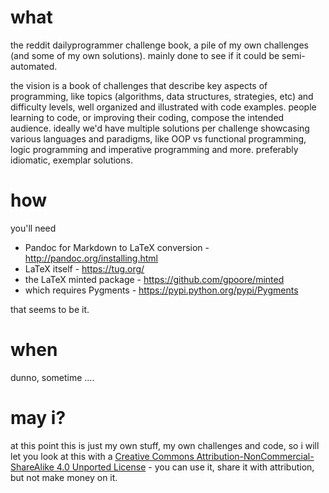 # what

the reddit dailyprogrammer challenge book, a pile of my own challenges (and some of my own solutions). mainly done to see if it could be semi-automated.

the vision is a book of challenges that describe key aspects of programming, like topics (algorithms, data structures, strategies, etc) and difficulty levels, well organized and illustrated with code examples. people learning to code, or improving their coding, compose the intended audience. ideally we'd have multiple solutions per challenge showcasing various languages and paradigms, like OOP vs functional programming, logic programming and imperative programming and more. preferably idiomatic, exemplar solutions. 

# how

you'll need

* Pandoc for Markdown to LaTeX conversion - http://pandoc.org/installing.html
* LaTeX itself - https://tug.org/
* the LaTeX minted package - https://github.com/gpoore/minted
* which requires Pygments - https://pypi.python.org/pypi/Pygments

that seems to be it. 

# when

dunno, sometime .... 

# may i?

at this point this is just my own stuff, my own challenges and code, so i will let you look at this with a [Creative Commons Attribution-NonCommercial-ShareAlike 4.0 Unported License](http://creativecommons.org/licenses/by-nc-sa/4.0/) - you can use it, share it with attribution, but not make money on it. 
